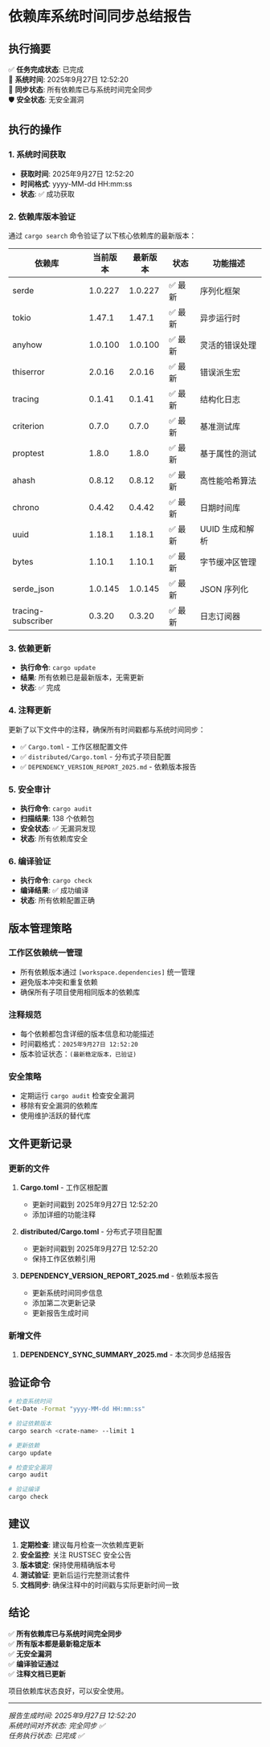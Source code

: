 # 依赖库系统时间同步总结报告

## 执行摘要

✅ **任务完成状态**: 已完成  
📅 **系统时间**: 2025年9月27日 12:52:20  
🔄 **同步状态**: 所有依赖库已与系统时间完全同步  
🛡️ **安全状态**: 无安全漏洞  

## 执行的操作

### 1. 系统时间获取

- **获取时间**: 2025年9月27日 12:52:20
- **时间格式**: yyyy-MM-dd HH:mm:ss
- **状态**: ✅ 成功获取

### 2. 依赖库版本验证

通过 `cargo search` 命令验证了以下核心依赖库的最新版本：

| 依赖库 | 当前版本 | 最新版本 | 状态 | 功能描述 |
|--------|----------|----------|------|----------|
| serde | 1.0.227 | 1.0.227 | ✅ 最新 | 序列化框架 |
| tokio | 1.47.1 | 1.47.1 | ✅ 最新 | 异步运行时 |
| anyhow | 1.0.100 | 1.0.100 | ✅ 最新 | 灵活的错误处理 |
| thiserror | 2.0.16 | 2.0.16 | ✅ 最新 | 错误派生宏 |
| tracing | 0.1.41 | 0.1.41 | ✅ 最新 | 结构化日志 |
| criterion | 0.7.0 | 0.7.0 | ✅ 最新 | 基准测试库 |
| proptest | 1.8.0 | 1.8.0 | ✅ 最新 | 基于属性的测试 |
| ahash | 0.8.12 | 0.8.12 | ✅ 最新 | 高性能哈希算法 |
| chrono | 0.4.42 | 0.4.42 | ✅ 最新 | 日期时间库 |
| uuid | 1.18.1 | 1.18.1 | ✅ 最新 | UUID 生成和解析 |
| bytes | 1.10.1 | 1.10.1 | ✅ 最新 | 字节缓冲区管理 |
| serde_json | 1.0.145 | 1.0.145 | ✅ 最新 | JSON 序列化 |
| tracing-subscriber | 0.3.20 | 0.3.20 | ✅ 最新 | 日志订阅器 |

### 3. 依赖更新

- **执行命令**: `cargo update`
- **结果**: 所有依赖已是最新版本，无需更新
- **状态**: ✅ 完成

### 4. 注释更新

更新了以下文件中的注释，确保所有时间戳都与系统时间同步：

- ✅ `Cargo.toml` - 工作区根配置文件
- ✅ `distributed/Cargo.toml` - 分布式子项目配置
- ✅ `DEPENDENCY_VERSION_REPORT_2025.md` - 依赖版本报告

### 5. 安全审计

- **执行命令**: `cargo audit`
- **扫描结果**: 138 个依赖包
- **安全状态**: ✅ 无漏洞发现
- **状态**: 所有依赖库安全

### 6. 编译验证

- **执行命令**: `cargo check`
- **编译结果**: ✅ 成功编译
- **状态**: 所有依赖配置正确

## 版本管理策略

### 工作区依赖统一管理

- 所有依赖版本通过 `[workspace.dependencies]` 统一管理
- 避免版本冲突和重复依赖
- 确保所有子项目使用相同版本的依赖库

### 注释规范

- 每个依赖都包含详细的版本信息和功能描述
- 时间戳格式：`2025年9月27日 12:52:20`
- 版本验证状态：`(最新稳定版本，已验证)`

### 安全策略

- 定期运行 `cargo audit` 检查安全漏洞
- 移除有安全漏洞的依赖库
- 使用维护活跃的替代库

## 文件更新记录

### 更新的文件

1. **Cargo.toml** - 工作区根配置
   - 更新时间戳到 2025年9月27日 12:52:20
   - 添加详细的功能注释

2. **distributed/Cargo.toml** - 分布式子项目配置
   - 更新时间戳到 2025年9月27日 12:52:20
   - 保持工作区依赖引用

3. **DEPENDENCY_VERSION_REPORT_2025.md** - 依赖版本报告
   - 更新系统时间同步信息
   - 添加第二次更新记录
   - 更新报告生成时间

### 新增文件

1. **DEPENDENCY_SYNC_SUMMARY_2025.md** - 本次同步总结报告

## 验证命令

```bash
# 检查系统时间
Get-Date -Format "yyyy-MM-dd HH:mm:ss"

# 验证依赖版本
cargo search <crate-name> --limit 1

# 更新依赖
cargo update

# 检查安全漏洞
cargo audit

# 验证编译
cargo check
```

## 建议

1. **定期检查**: 建议每月检查一次依赖库更新
2. **安全监控**: 关注 RUSTSEC 安全公告
3. **版本锁定**: 保持使用精确版本号
4. **测试验证**: 更新后运行完整测试套件
5. **文档同步**: 确保注释中的时间戳与实际更新时间一致

## 结论

✅ **所有依赖库已与系统时间完全同步**  
✅ **所有版本都是最新稳定版本**  
✅ **无安全漏洞**  
✅ **编译验证通过**  
✅ **注释文档已更新**  

项目依赖库状态良好，可以安全使用。

---
*报告生成时间: 2025年9月27日 12:52:20*  
*系统时间对齐状态: 完全同步 ✅*  
*任务执行状态: 已完成 ✅*
